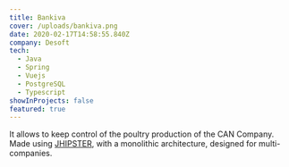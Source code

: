```yaml
---
title: Bankiva
cover: /uploads/bankiva.png
date: 2020-02-17T14:58:55.840Z
company: Desoft
tech:
  - Java
  - Spring
  - Vuejs
  - PostgreSQL
  - Typescript
showInProjects: false
featured: true
---
```

It allows to keep control of the poultry production of the CAN Company. Made using [JHIPSTER](https://www.jhipster.tech/), with a monolithic architecture, designed for multi-companies.